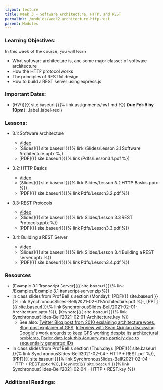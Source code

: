 ```yaml
---
layout: lecture
title: Week 3 - Software Architecture, HTTP, and REST
permalink: /modules/week2-architecture-http-rest
parent: Modules
---
```

### Learning Objectives:

In this week of the course, you will learn
* What software architecture is, and some major classes of software architecture
* How the HTTP protocol works
* The principles of RESTful design
* How to build a REST server using express.js


### Important Dates:
* [HW1]({{ site.baseurl }}{% link assignments/hw1.md %}) **Due Feb 5 by 10pm**{: .label .label-red }

### Lessons:
* 3.1: Software Architecture

    * [Video](https://northeastern.instructure.com/courses/60188/modules/items/5500167)
    * [Slides]({{ site.baseurl }}{% link /Slides/Lesson 3.1 Software Architecture.pptx %}) 
    * [PDF]({{ site.baseurl }}{% link /Pdfs/Lesson3.1.pdf %})

* 3.2: HTTP Basics

    * [Video](https://northeastern.instructure.com/courses/60188/modules/items/5500165)
    * [Slides]({{ site.baseurl }}{% link Slides/Lesson 3.2 HTTP Basics.pptx %}) 
    * [PDF]({{ site.baseurl }}{% link Pdfs/Lesson3.2.pdf %})
    
* 3.3: REST Protocols

    * [Video](https://northeastern.instructure.com/courses/60188/modules/items/5500164)
    * [Slides]({{ site.baseurl }}{% link Slides/Lesson 3.3 REST Protocols.pptx %}) 
    * [PDF]({{ site.baseurl }}{% link Pdfs/Lesson3.3.pdf %})
    
* 3.4: Building a REST Server

    * [Video](https://northeastern.instructure.com/courses/60188/modules/items/5503582)
    * [Slides]({{ site.baseurl }}{% link Slides/Lesson 3.4 Building a REST server.pptx %}) 
    * [PDF]({{ site.baseurl }}{% link Pdfs/Lesson3.4.pdf %}) 


### Resources
* [Example 3.1 Transcript Server]({{ site.baseurl }}{% link /Examples/Example 3.1 transcript-server.zip %})
* In class slides from Prof Bell's section (Monday): [PDF]({{ site.baseurl }}{% link SynchronousSlides-Bell/2021-02-01-Architecture.pdf %}), [PPT]({{ site.baseurl }}{% link SynchronousSlides-Bell/2021-02-01-Architecture.pptx %}), [Keynote]({{ site.baseurl }}{% link SynchronousSlides-Bell/2021-02-01-Architecture.key %})
	* See also: [Twitter Blog post from 2010 explaining architecture woes](https://blog.twitter.com/2013/new-tweets-per-second-record-and-how), [Blog post explainer of GFS](https://www.the-paper-trail.org/post/2008-10-01-the-google-file-system/), [Interview with Sean Quinlan discussing Google's work arounds to keep GFS working despite its architectural problems](https://queue.acm.org/detail.cfm?id=1594206), [Parler data leak this January was partially due to sequentially generated IDs](https://financialpost.com/technology/tech-news/common-development-error-likely-led-to-huge-parler-data-theft-says-expert)
* In class slides from Prof Bell's section (Thursday): [PDF]({{ site.baseurl }}{% link SynchronousSlides-Bell/2021-02-04 - HTTP + REST.pdf %}), [PPT]({{ site.baseurl }}{% link SynchronousSlides-Bell/2021-02-04 - HTTP + REST.pptx %}), [Keynote]({{ site.baseurl }}{% link SynchronousSlides-Bell/2021-02-04 - HTTP + REST.key %})

### Additional Readings:
